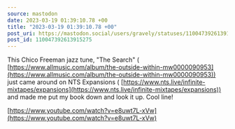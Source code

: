 ```yaml
---
source: mastodon
date: 2023-03-19 01:39:10.78 +00
title: "2023-03-19 01:39:10.78 +00"
post_uri: https://mastodon.social/users/gravely/statuses/110047392613915275
post_id: 110047392613915275
---
```

This Chico Freeman jazz tune, "The Search" ( [https://www.allmusic.com/album/the-outside-within-mw0000090953](https://www.allmusic.com/album/the-outside-within-mw0000090953)) just came around on NTS Expansions ( [https://www.nts.live/infinite-mixtapes/expansions](https://www.nts.live/infinite-mixtapes/expansions)) and made me put my book down and look it up. Cool line!

[https://www.youtube.com/watch?v=e8uwt7L-xVw](https://www.youtube.com/watch?v=e8uwt7L-xVw)


